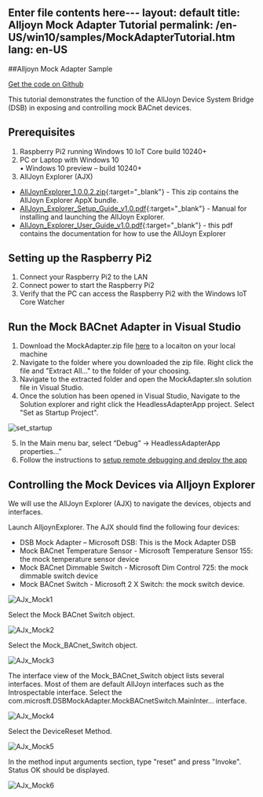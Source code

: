 Enter file contents here---
layout: default
title: Alljoyn Mock Adapter Tutorial
permalink: /en-US/win10/samples/MockAdapterTutorial.htm
lang: en-US
---

##Alljoyn Mock Adapter Sample

[Get the code on Github](https://github.com/ms-iot/samples/blob/develop/AllJoyn/AlljoynMockAdapter/MockAdapter.zip?raw=true)

This tutorial demonstrates the function of the AllJoyn Device System Bridge (DSB) in exposing and controlling mock BACnet devices. 

## Prerequisites

1. Raspberry Pi2 running Windows 10 IoT Core build 10240+  
2. PC or Laptop with Windows 10   
  • Windows 10 preview – build 10240+  
3. AllJoyn Explorer (AJX) 
  
  * [AllJoynExplorer_1.0.0.2.zip](https://github.com/ms-iot/samples/blob/develop/AllJoyn/AllJoynExplorer/AllJoynExplorer_1.0.0.2.zip?raw=true){:target="_blank"} - This zip contains the AllJoyn Explorer AppX bundle.
  * [AllJoyn_Explorer_Setup_Guide_v1.0.pdf](https://github.com/ms-iot/samples/blob/develop/AllJoyn/AllJoynExplorer/AllJoyn_Explorer_Setup_Guide_v1.0.pdf?raw=true){:target="_blank"} - Manual for installing and launching the AllJoyn Explorer.
  * [AllJoyn_Explorer_User_Guide_v1.0.pdf](https://github.com/ms-iot/samples/blob/develop/AllJoyn/AllJoynExplorer/AllJoyn_Explorer_User_Guide_v1.0.pdf?raw=true){:target="_blank"} - this pdf contains the documentation for how to use the AllJoyn Explorer

## Setting up the Raspberry Pi2   

1. Connect your Raspberry Pi2 to the LAN
2. Connect power to start the Raspberry Pi2
3. Verify that the PC can access the Raspberry Pi2 with the Windows IoT Core Watcher   
  
## Run the Mock BACnet Adapter in Visual Studio

1. Download the MockAdapter.zip file [here](https://github.com/ms-iot/samples-private/blob/rtm/AllJoyn/AllJoynMockAdapter/MockAdapter.zip?raw=true) to a locaiton on your local machine
2. Navigate to the folder where you downloaded the zip file. Right click the file and "Extract All..." to the folder of your choosing.
3. Navigate to the extracted folder and open the MockAdapter.sln solution file in Visual Studio.
4. Once the solution has been opened in Visual Studio, Navigate to the Solution explorer and right click the HeadlessAdapterApp project. Select "Set as Startup Project". 

![set_startup]({{site.baseurl}}/images/AllJoyn/mockadapter_vs.png)

5. 	In the Main menu bar, select “Debug” -> HeadlessAdapterApp properties…”
6.	Follow the instructions to [setup remote debugging and deploy the app]({{site.baseurl}}/{{page.lang}}/win10/AppDeployment.htm#cpp)

## Controlling the Mock Devices via Alljoyn Explorer

We will use the AllJoyn Explorer (AJX) to navigate the devices, objects and interfaces.    

Launch AlljoynExplorer. The AJX should find the following four devices:  

* DSB Mock Adapter – Microsoft DSB: This is the Mock Adapter DSB   
* Mock BACnet Temperature Sensor - Microsoft Temperature Sensor 155: the mock temperature sensor device
* Mock BACnet Dimmable Switch - Microsoft Dim Control 725: the mock dimmable switch device
* Mock BACnet Switch - Microsoft 2 X Switch: the mock switch device.

![AJx_Mock1]({{site.baseurl}}/images/MockAdapter/mock_ajx1.png)
  
Select the Mock BACnet Switch object.  

![AJx_Mock2]({{site.baseurl}}/images/MockAdapter/mock_ajx2.png)

Select the Mock_BACnet_Switch object. 

![AJx_Mock3]({{site.baseurl}}/images/MockAdapter/mock_ajx3.png)

  The interface view of the Mock_BACnet_Switch object lists several interfaces. Most of them are default AllJoyn interfaces such as the Introspectable interface. Select the com.microsft.DSBMockAdapter.MockBACnetSwitch.MainInter... interface.  

![AJx_Mock4]({{site.baseurl}}/images/MockAdapter/mock_ajx4.png)
  
Select the DeviceReset Method.

![AJx_Mock5]({{site.baseurl}}/images/MockAdapter/mock_ajx5.png)

 In the method input arguments section, type "reset" and press "Invoke". Status OK should be displayed.
 
![AJx_Mock6]({{site.baseurl}}/images/MockAdapter/mock_ajx6.png)
  


